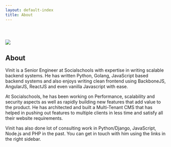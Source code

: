 ```yaml
---
layout: default-index
title: About
---
```

<img src="https://cldup.com/iBiAh_VnyX-3000x3000.png" style="margin-top: 40px">

## About

Vinit is a Senior Engineer at Socialschools with expertise in writing scalable backend systems. He has written Python, Golang, JavaScript based backend systems and  also enjoys writing clean frontend using BackboneJS, AngularJS, ReactJS and even vanilla Javascript with ease.

At Socialschools, he has been working on Performance, scalability and security aspects as well as rapidly building new features that add value to the product. He has architected and built a Multi-Tenant CMS that has helped in pushing out features to multiple clients in less time and satisfy all their website requirements.

Vinit has also done lot of consulting work in Python/Django, JavaScript, Node.js and PHP in the past. You can get in touch with him using the links in the right sidebar.
